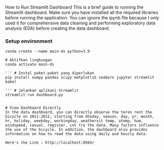 How to Run Streamlit Dashboard
This is a brief guide to running the Streamlit dashboard. Make sure you have installed all the required libraries before running the application. You can ignore the ipynb file because I only used it for comprehensive data cleaning and performing exploratory data analysis (EDA) before creating the data dashboard.

### Setup environment
```# Buat lingkungan menggunakan conda
conda create --name main-ds python=3.9

# Aktifkan lingkungan
conda activate main-ds

''' # Instal paket-paket yang diperlukan
pip install numpy pandas scipy matplotlib seaborn jupyter streamlit babel

''' # Jalankan aplikasi Streamlit
streamlit run dashboard.py


# View Dashboard Directly
In the data dashboard, you can directly observe the teren rent the bicycle on 2011-2012, starting from dteday, season, day, yr, month, hr, holiday, weekday, workingday, weathersit temp, atemp, hum, windspeed, casual, register, cnt fro the data. Many factors influence the use of the bicycle. In addition, the dashboard also provides information on how to read the data using daily and hourly data.

Here's the Link : http://localhost:8504/
